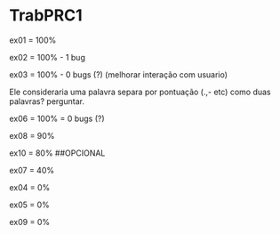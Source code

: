 # TrabPRC1

ex01 = 100%

ex02 = 100% - 1 bug

ex03 = 100% - 0 bugs (?) (melhorar interação com usuario)

Ele consideraria uma palavra separa por pontuação (.,- etc) como duas palavras? perguntar.

ex06 = 100% = 0 bugs (?)

ex08 = 90%

ex10 = 80% ##OPCIONAL

ex07 = 40%

ex04 = 0%

ex05 = 0%

ex09 = 0%
